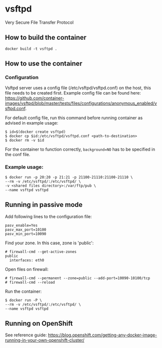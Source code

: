 # vsftpd
Very Secure File Transfer Protocol

## How to build the container
```
docker build -t vsftpd .
```

## How to use the container

### Configuration
Vsftpd server uses a config file (/etc/vsftpd/vsftpd.conf) on the host, this file needs to be created first.
Example config file can be found here: https://github.com/container-images/vsftpd/blob/master/tests/files/configurations/anonymous_enabled/vsftpd.conf.

For default config file, run this command before running container as advised in example usage:
```
$ id=$(docker create vsftpd)
$ docker cp $id:/etc/vsftpd/vsftpd.conf <path-to-destination>
$ docker rm -v $id
```
For the container to function correctly, ```background=NO``` has to be specified in the conf file.

### Example usage:

```
$ docker run -p 20:20 -p 21:21 -p 21100-21110:21100-21110 \
--rm -v /etc/vsftpd/:/etc/vsftpd/ \
-v <shared files directory>:/var/ftp/pub \
--name vsftpd vsftpd
```

## Running in passive mode

Add following lines to the configuration file:
```
pasv_enable=Yes
pasv_max_port=10100
pasv_min_port=10090
```

Find your zone. In this case, zone is 'public':
```
# firewall-cmd --get-active-zones
public
  interfaces: eth0
```
Open files on firewall:
```
# firewall-cmd --permanent --zone=public --add-port=10090-10100/tcp
# firewall-cmd --reload
```
Run the container:
```
$ docker run -P \
--rm -v /etc/vsftpd/:/etc/vsftpd/ \
--name vsftpd vsftpd
```
## Running on OpenShift 

See reference guide: https://blog.openshift.com/getting-any-docker-image-running-in-your-own-openshift-cluster/
